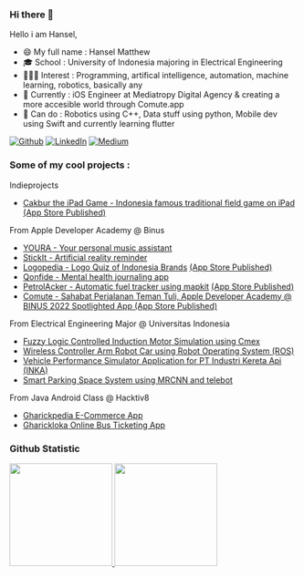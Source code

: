 ### Hi there 👋
Hello i am Hansel,
- 😄 My full name   : Hansel Matthew
- 🎓 School         : University of Indonesia majoring in Electrical Engineering
- 👨🏼‍💻 Interest       : Programming, artifical intelligence, automation, machine learning, robotics, basically any 
- 🙇 Currently      : iOS Engineer at Mediatropy Digital Agency & creating a more accesible world through Comute.app
- 🍳 Can do         : Robotics using C++, Data stuff using python, Mobile dev using Swift and currently learning flutter

<p><a href="https://github.com/hnslmp" target="_blank"><img alt="Github" src="https://img.shields.io/badge/GitHub-%2312100E.svg?&style=for-the-badge&logo=Github&logoColor=white" /></a> 
<a href="https://www.linkedin.com/in/hanselmatthew/" target="_blank"><img alt="LinkedIn" src="https://img.shields.io/badge/linkedin-%230077B5.svg?&style=for-the-badge&logo=linkedin&logoColor=white" /></a> 
<a href="https://hnslmp.medium.com/" target="_blank"><img alt="Medium" src="https://img.shields.io/badge/medium-%2312100E.svg?&style=for-the-badge&logo=medium&logoColor=white" /></a>
</p>

### Some of my cool projects :

Indieprojects
- <a href="https://github.com/hnslmp/cakbur">Cakbur the iPad Game - Indonesia famous traditional field game on iPad</a> <a href="https://github.com/hnslmp/cakbur">(App Store Published)</a>

From Apple Developer Academy @ Binus
- <a href="https://github.com/melvnl/youra-v2">YOURA - Your personal music assistant</a>
- <a href="https://github.com/hnslmp/stickit">StickIt - Artificial reality reminder</a>
- <a href="https://github.com/RenzoAlvaroshan/Logo-Quiz-App">Logopedia - Logo Quiz of Indonesia Brands</a> <a href="https://apps.apple.com/id/app/logopedia/id1626268760">(App Store Published)</a>
- <a href="https://github.com/hnslmp/qonfide">Qonfide - Mental health journaling app</a>
- <a href="https://github.com/hnslmp/PetrolAcker">PetrolAcker - Automatic fuel tracker using mapkit</a> <a href="https://apps.apple.com/id/app/petrolacker/id1636276491">(App Store Published)</a>
- <a href="https://apps.apple.com/app/comute/id6444108882"> Comute - Sahabat Perjalanan Teman Tuli, Apple Developer Academy @ BINUS 2022 Spotlighted App (App Store Published)</a>

From Electrical Engineering Major @ Universitas Indonesia
- <a href="https://github.com/hnslmp/flcin_cmex">Fuzzy Logic Controlled Induction Motor Simulation using Cmex</a>
- <a href="https://github.com/hnslmp/armrobotcar_ros">Wireless Controller Arm Robot Car using Robot Operating System (ROS)</a>
- <a href="https://github.com/hnslmp/inka_vehicleperformance">Vehicle Performance Simulator Application for PT Industri Kereta Api (INKA)</a>
- <a href="https://github.com/hnslmp/smartparkingFTUI">Smart Parking Space System using MRCNN and telebot</a>

From Java Android Class @ Hacktiv8
- <a href="https://github.com/hnslmp/FinalProject2_E-Commerce-App">Gharickpedia E-Commerce App</a>
- <a href="https://github.com/hnslmp/FinalProject4-Bus-Ticketing-App">Gharickloka Online Bus Ticketing App</a>

### Github Statistic
<p align="left">
<a href="https://github.com/hnslmp">
  <img height="180em" src="https://github-readme-stats-eight-theta.vercel.app/api?username=hnslmp&show_icons=true&theme=algolia&include_all_commits=true&count_private=true"/>
  <img height="180em" src="https://github-readme-stats-eight-theta.vercel.app/api/top-langs/?username=hnslmp&hide=Jupyter Notebook&layout=compact&langs_count=8&theme=algolia"/>
</a>
</p>
